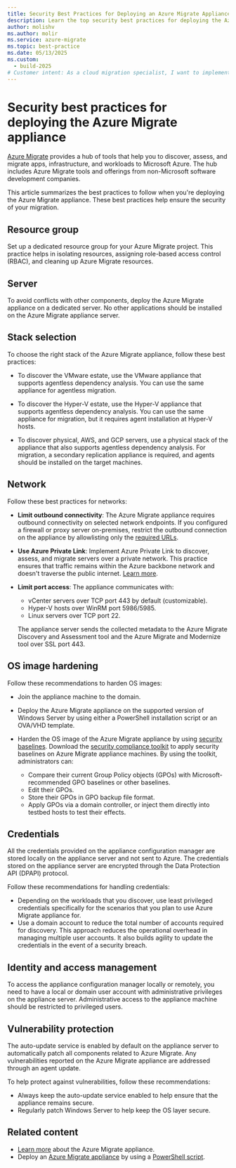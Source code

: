 ```yaml
---
title: Security Best Practices for Deploying an Azure Migrate Appliance
description: Learn the top security best practices for deploying the Azure Migrate appliance and experiencing a safe and efficient migration process.
author: molishv
ms.author: molir
ms.service: azure-migrate
ms.topic: best-practice
ms.date: 05/13/2025
ms.custom:
  - build-2025
# Customer intent: As a cloud migration specialist, I want to implement security best practices for deploying the migration appliance, so that I can experience a secure and efficient migration process while protecting sensitive data.
---
```


# Security best practices for deploying the Azure Migrate appliance

[Azure Migrate](./migrate-services-overview.md) provides a hub of tools that help you to discover, assess, and migrate apps, infrastructure, and workloads to Microsoft Azure. The hub includes Azure Migrate tools and offerings from non-Microsoft software development companies.

This article summarizes the best practices to follow when you're deploying the Azure Migrate appliance. These best practices help ensure the security of your migration.

## Resource group

Set up a dedicated resource group for your Azure Migrate project. This practice helps in isolating resources, assigning role-based access control (RBAC), and cleaning up Azure Migrate resources.

## Server

To avoid conflicts with other components, deploy the Azure Migrate appliance on a dedicated server. No other applications should be installed on the Azure Migrate appliance server.

## Stack selection

To choose the right stack of the Azure Migrate appliance, follow these best practices:

- To discover the VMware estate, use the VMware appliance that supports agentless dependency analysis. You can use the same appliance for agentless migration.

- To discover the Hyper-V estate, use the Hyper-V appliance that supports agentless dependency analysis. You can use the same appliance for migration, but it requires agent installation at Hyper-V hosts.  

- To discover physical, AWS, and GCP servers, use a physical stack of the appliance that also supports agentless dependency analysis. For migration, a secondary replication appliance is required, and agents should be installed on the target machines.

## Network

Follow these best practices for networks:

- **Limit outbound connectivity**: The Azure Migrate appliance requires outbound connectivity on selected network endpoints. If you configured a firewall or proxy server on-premises, restrict the outbound connection on the appliance by allowlisting only the [required URLs](https://aka.ms/Migrateapplianceurls).  

- **Use Azure Private Link**: Implement Azure Private Link to discover, assess, and migrate servers over a private network. This practice ensures that traffic remains within the Azure backbone network and doesn't traverse the public internet. [Learn more](how-to-use-azure-migrate-with-private-endpoints.md).

- **Limit port access**: The appliance communicates with:

  - vCenter servers over TCP port 443 by default (customizable).
  - Hyper-V hosts over WinRM port 5986/5985.
  - Linux servers over TCP port 22.

  The appliance server sends the collected metadata to the Azure Migrate Discovery and Assessment tool and the Azure Migrate and Modernize tool over SSL port 443.

## OS image hardening

Follow these recommendations to harden OS images:

- Join the appliance machine to the domain.  

- Deploy the Azure Migrate appliance on the supported version of Windows Server by using either a PowerShell installation script or an OVA/VHD template.  

- Harden the OS image of the Azure Migrate appliance by using [security baselines](/windows/security/operating-system-security/device-management/windows-security-configuration-framework/windows-security-baselines). Download the [security compliance toolkit](https://www.microsoft.com/en-us/download/details.aspx?id=55319) to apply security baselines on Azure Migrate appliance machines. By using the toolkit, administrators can:

  - Compare their current Group Policy objects (GPOs) with Microsoft-recommended GPO baselines or other baselines.
  - Edit their GPOs.
  - Store their GPOs in GPO backup file format.
  - Apply GPOs via a domain controller, or inject them directly into testbed hosts to test their effects.

## Credentials

All the credentials provided on the appliance configuration manager are stored locally on the appliance server and not sent to Azure. The credentials stored on the appliance server are encrypted through the Data Protection API (DPAPI) protocol.

Follow these recommendations for handling credentials:

- Depending on the workloads that you discover, use least privileged credentials specifically for the scenarios that you plan to use Azure Migrate appliance for.
- Use a domain account to reduce the total number of accounts required for discovery. This approach reduces the operational overhead in managing multiple user accounts. It also builds agility to update the credentials in the event of a security breach.  

## Identity and access management

To access the appliance configuration manager locally or remotely, you need to have a local or domain user account with administrative privileges on the appliance server. Administrative access to the appliance machine should be restricted to privileged users.  

## Vulnerability protection

The auto-update service is enabled by default on the appliance server to automatically patch all components related to Azure Migrate. Any vulnerabilities reported on the Azure Migrate appliance are addressed through an agent update.

To help protect against vulnerabilities, follow these recommendations:

- Always keep the auto-update service enabled to help ensure that the appliance remains secure.
- Regularly patch Windows Server to help keep the OS layer secure.  

## Related content

- [Learn more](migrate-appliance.md) about the Azure Migrate appliance.
- Deploy an [Azure Migrate appliance](./migrate-appliance-architecture.md) by using a [PowerShell script](deploy-appliance-script.md).
